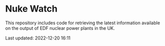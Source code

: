 # Nuke Watch

This repository includes code for retrieving the latest information available on the output of EDF nuclear power plants in the UK.

Last updated: 2022-12-20 16:11